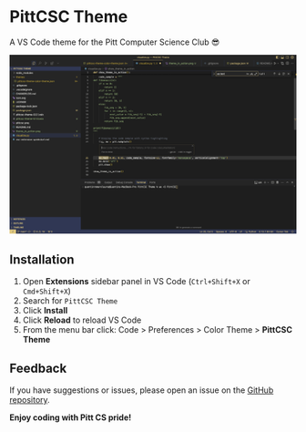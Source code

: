 # PittCSC Theme

A VS Code theme for the Pitt Computer Science Club 😎

![PittCSC Theme in Action](theme_in_action.png)

## Installation

1. Open **Extensions** sidebar panel in VS Code (`Ctrl+Shift+X` or `Cmd+Shift+X`)
2. Search for `PittCSC Theme`
3. Click **Install**
4. Click **Reload** to reload VS Code
5. From the menu bar click: Code > Preferences > Color Theme > **PittCSC Theme**

## Feedback

If you have suggestions or issues, please open an issue on the [GitHub repository](https://github.com/QuentinRomeroLauro/PittCSC-VSCode-Theme).

**Enjoy coding with Pitt CS pride!** 